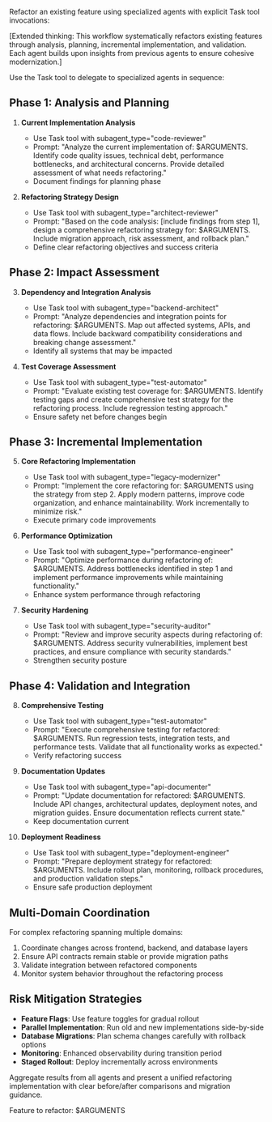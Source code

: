 Refactor an existing feature using specialized agents with explicit Task tool invocations:

[Extended thinking: This workflow systematically refactors existing features through analysis, planning, incremental implementation, and validation. Each agent builds upon insights from previous agents to ensure cohesive modernization.]

Use the Task tool to delegate to specialized agents in sequence:

## Phase 1: Analysis and Planning

1. **Current Implementation Analysis**
   - Use Task tool with subagent_type="code-reviewer"
   - Prompt: "Analyze the current implementation of: $ARGUMENTS. Identify code quality issues, technical debt, performance bottlenecks, and architectural concerns. Provide detailed assessment of what needs refactoring."
   - Document findings for planning phase

2. **Refactoring Strategy Design**
   - Use Task tool with subagent_type="architect-reviewer"
   - Prompt: "Based on the code analysis: [include findings from step 1], design a comprehensive refactoring strategy for: $ARGUMENTS. Include migration approach, risk assessment, and rollback plan."
   - Define clear refactoring objectives and success criteria

## Phase 2: Impact Assessment

3. **Dependency and Integration Analysis**
   - Use Task tool with subagent_type="backend-architect"
   - Prompt: "Analyze dependencies and integration points for refactoring: $ARGUMENTS. Map out affected systems, APIs, and data flows. Include backward compatibility considerations and breaking change assessment."
   - Identify all systems that may be impacted

4. **Test Coverage Assessment**
   - Use Task tool with subagent_type="test-automator"
   - Prompt: "Evaluate existing test coverage for: $ARGUMENTS. Identify testing gaps and create comprehensive test strategy for the refactoring process. Include regression testing approach."
   - Ensure safety net before changes begin

## Phase 3: Incremental Implementation

5. **Core Refactoring Implementation**
   - Use Task tool with subagent_type="legacy-modernizer"
   - Prompt: "Implement the core refactoring for: $ARGUMENTS using the strategy from step 2. Apply modern patterns, improve code organization, and enhance maintainability. Work incrementally to minimize risk."
   - Execute primary code improvements

6. **Performance Optimization**
   - Use Task tool with subagent_type="performance-engineer"
   - Prompt: "Optimize performance during refactoring of: $ARGUMENTS. Address bottlenecks identified in step 1 and implement performance improvements while maintaining functionality."
   - Enhance system performance through refactoring

7. **Security Hardening**
   - Use Task tool with subagent_type="security-auditor"
   - Prompt: "Review and improve security aspects during refactoring of: $ARGUMENTS. Address security vulnerabilities, implement best practices, and ensure compliance with security standards."
   - Strengthen security posture

## Phase 4: Validation and Integration

8. **Comprehensive Testing**
   - Use Task tool with subagent_type="test-automator"
   - Prompt: "Execute comprehensive testing for refactored: $ARGUMENTS. Run regression tests, integration tests, and performance tests. Validate that all functionality works as expected."
   - Verify refactoring success

9. **Documentation Updates**
   - Use Task tool with subagent_type="api-documenter"
   - Prompt: "Update documentation for refactored: $ARGUMENTS. Include API changes, architectural updates, deployment notes, and migration guides. Ensure documentation reflects current state."
   - Keep documentation current

10. **Deployment Readiness**
    - Use Task tool with subagent_type="deployment-engineer"
    - Prompt: "Prepare deployment strategy for refactored: $ARGUMENTS. Include rollout plan, monitoring, rollback procedures, and production validation steps."
    - Ensure safe production deployment

## Multi-Domain Coordination

For complex refactoring spanning multiple domains:
1. Coordinate changes across frontend, backend, and database layers
2. Ensure API contracts remain stable or provide migration paths
3. Validate integration between refactored components
4. Monitor system behavior throughout the refactoring process

## Risk Mitigation Strategies

- **Feature Flags**: Use feature toggles for gradual rollout
- **Parallel Implementation**: Run old and new implementations side-by-side
- **Database Migrations**: Plan schema changes carefully with rollback options
- **Monitoring**: Enhanced observability during transition period
- **Staged Rollout**: Deploy incrementally across environments

Aggregate results from all agents and present a unified refactoring implementation with clear before/after comparisons and migration guidance.

Feature to refactor: $ARGUMENTS